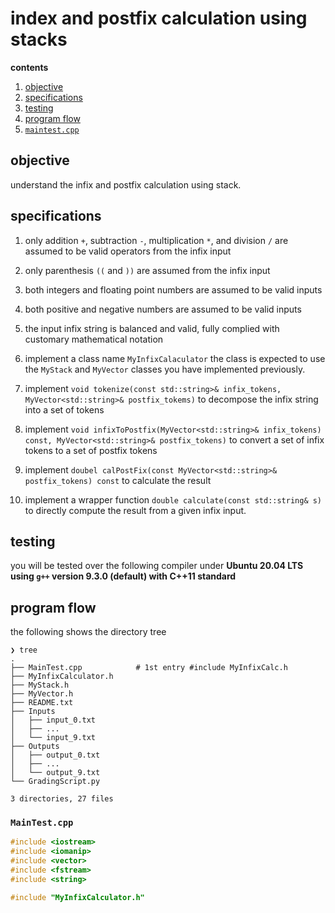 # index and postfix calculation using stacks

**contents**

1.  [objective](#objective)
2.  [specifications](#specifications)
3.  [testing](#testing)
4.  [program flow](#program-flow)
5.  [`maintest.cpp`](#maintest-cpp)

## objective

understand the infix and postfix calculation using stack.

## specifications

1.  only addition `+`, subtraction `-`, multiplication `*`, and division `/` are assumed to be valid operators from the infix input

2.  only parenthesis `((` and `))` are assumed from the infix input

3.  both integers and floating point numbers are assumed to be valid inputs

4.  both positive and negative numbers are assumed to be valid inputs

5.  the input infix string is balanced and valid, fully complied with customary mathematical notation

6.  implement a class name `MyInfixCalaculator` the class is expected to use the `MyStack` and `MyVector` classes you have implemented previously.

7.  implement `void tokenize(const std::string>& infix_tokens, MyVector<std::string>& postfix_tokems)` to decompose the infix string into a set of tokens

8.  implement `void infixToPostfix(MyVector<std::string>& infix_tokens) const, MyVector<std::string>& postfix_tokens)` to convert a set of infix tokens to a set of postfix tokens 

9.  implement `doubel calPostFix(const MyVector<std::string>& postfix_tokens) const` to calculate the result

10. implement a wrapper function `double calculate(const std::string& s)` to directly compute the result from a given infix input.

##  testing

you will be tested over the following compiler under **Ubuntu 20.04 LTS using `g++` version 9.3.0   (default) with C++11 standard**

## program flow

the following shows the directory tree

```
❯ tree
.
├── MainTest.cpp            # 1st entry #include MyInfixCalc.h
├── MyInfixCalculator.h
├── MyStack.h
├── MyVector.h
├── README.txt
├── Inputs
│   ├── input_0.txt
│   ├── ...
│   └── input_9.txt
├── Outputs
│   ├── output_0.txt
│   ├── ...
│   └── output_9.txt
└── GradingScript.py

3 directories, 27 files
```

###  `MainTest.cpp`

```cpp
#include <iostream>
#include <iomanip>
#include <vector>
#include <fstream>
#include <string>

#include "MyInfixCalculator.h"



```

















